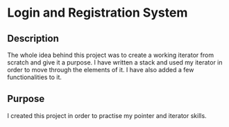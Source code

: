 # Login and Registration System

## Description
The whole idea behind this project was to create a working iterator from scratch and give it a purpose. I have written a stack and used my iterator in order to move through the elements of it. I have also added a few functionalities to it.

## Purpose
I created this project in order to practise my pointer and iterator skills.

